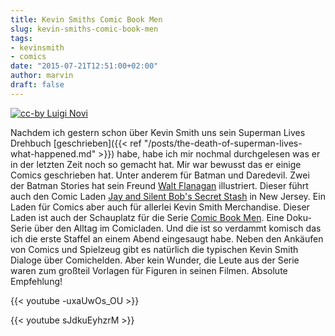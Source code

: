 ```yaml
---
title: Kevin Smiths Comic Book Men
slug: kevin-smiths-comic-book-men
tags:
- kevinsmith
- comics
date: "2015-07-21T12:51:00+02:00"
author: marvin
draft: false
---
```


[![cc-by Luigi Novi](/images/secret_stash.jpg)](https://commons.wikimedia.org/wiki/File:7.9.12SecretStashByLuigiNovi2.jpg)

Nachdem ich gestern schon über Kevin Smith uns sein Superman Lives Drehbuch [geschrieben]({{< ref "/posts/the-death-of-superman-lives-what-happened.md" >}}) habe, habe ich mir nochmal durchgelesen was er in der letzten Zeit noch so gemacht hat. Mir war bewusst das er einige Comics geschrieben hat. Unter anderem für Batman und Daredevil. Zwei der Batman Stories hat sein Freund [Walt Flanagan](https://en.wikipedia.org/wiki/Walt_Flanagan) illustriert. Dieser führt auch den Comic Laden [Jay and Silent Bob's Secret Stash](https://en.wikipedia.org/wiki/Jay_and_Silent_Bob%27s_Secret_Stash) in New Jersey. Ein Laden für Comics aber auch für allerlei Kevin Smith Merchandise. Dieser Laden ist auch der Schauplatz für die Serie [Comic Book Men](https://en.wikipedia.org/wiki/Comic_Book_Men). Eine Doku-Serie über den Alltag im Comicladen. Und die ist so verdammt komisch das ich die erste Staffel an einem Abend eingesaugt habe. Neben den Ankäufen von Comics und Spielzeug gibt es natürlich die typischen Kevin Smith Dialoge über Comichelden. Aber kein Wunder, die Leute aus der Serie waren zum großteil Vorlagen für Figuren in seinen Filmen. Absolute Empfehlung!

{{< youtube -uxaUwOs_OU >}}

{{< youtube sJdkuEyhzrM >}}